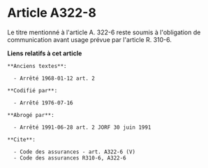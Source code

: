 # Article A322-8

Le titre mentionné à l'article A. 322-6 reste soumis à l'obligation de communication avant usage prévue par l'article R.
310-6.

**Liens relatifs à cet article**

	**Anciens textes**:

	  - Arrêté 1968-01-12 art. 2

	**Codifié par**:

	  - Arrêté 1976-07-16

	**Abrogé par**:

	  - Arrêté 1991-06-28 art. 2 JORF 30 juin 1991

	**Cite**:

	  - Code des assurances - art. A322-6 (V)
	  - Code des assurances R310-6, A322-6
